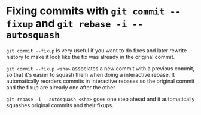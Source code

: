 # Fixing commits with `git commit --fixup` and `git rebase -i --autosquash`

`git commit --fixup` is very useful if you want to do fixes and later rewrite history to make it look like the fix was already in the original commit.

`git commit --fixup <sha>` associates a new commit with a previous commit, so that it's easier to squash them when doing a interactive rebase. It automatically reorders commits in interactive rebases so the original commit and the fixup are already one after the other.

`git rebase -i --autosquash <sha>` goes one step ahead and it automatically squashes original commits and their fixups.


